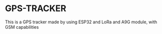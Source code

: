 # GPS-TRACKER
This is a GPS tracker made by using ESP32 and LoRa and A9G module, with GSM capabilities
